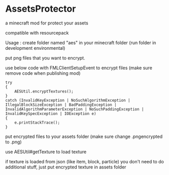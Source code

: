 # AssetsProtector
 a minecraft mod for protect your assets

compatible with resourcepack

Usage :
create folder named "aes" in your minecraft folder (run folder in development environmental)

put png files that you want to encrypt.

use below code with FMLClientSetupEvent to encrypt files (make sure remove code when publishing mod)

```
try
{
    AESUtil.encryptTextures();
}
catch (InvalidKeyException | NoSuchAlgorithmException | IllegalBlockSizeException | BadPaddingException | InvalidAlgorithmParameterException | NoSuchPaddingException | InvalidKeySpecException | IOException e) 
{
    e.printStackTrace();
}
```

put encrypted files to your assets folder (make sure change .pngencrypted to .png)

use AESUtil#getTexture to load texture

if texture is loaded from json (like item, block, particle) you don't need to do additional stuff, just put encrypted texture in assets folder


